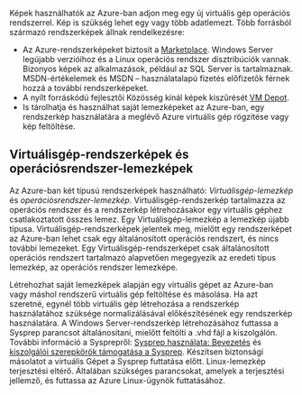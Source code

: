 

Képek használhatók az Azure-ban adjon meg egy új virtuális gép operációs rendszerrel. Kép is szükség lehet egy vagy több adatlemezt. Több forrásból származó rendszerképek állnak rendelkezésre:

* Az Azure-rendszerképeket biztosít a [Marketplace](https://azure.microsoft.com/gallery/virtual-machines/). Windows Server legújabb verzióihoz és a Linux operációs rendszer disztribúciók vannak. Bizonyos képek az alkalmazások, például az SQL Server is tartalmaznak. MSDN-értékelemek és MSDN – használatalapú fizetés előfizetők férnek hozzá a további rendszerképeket.
* A nyílt forráskódú fejlesztői Közösség kínál képek kiszűrését [VM Depot](http://vmdepot.msopentech.com/List/Index).
* Is tárolhatja és használhat saját lemezképeket az Azure-ban, egy rendszerkép használatára a meglévő Azure virtuális gép rögzítése vagy kép feltöltése.

## <a name="about-vm-images-and-os-images"></a>Virtuálisgép-rendszerképek és operációsrendszer-lemezképek
Az Azure-ban két típusú rendszerképek használható: *Virtuálisgép-lemezkép* és *operációsrendszer-lemezkép*. Virtuálisgép-rendszerkép tartalmazza az operációs rendszer és a rendszerkép létrehozásakor egy virtuális géphez csatlakoztatott összes lemez. Egy Virtuálisgép-lemezkép a lemezkép újabb típusa. Virtuálisgép-rendszerképek jelentek meg, mielőtt egy rendszerképet az Azure-ban lehet csak egy általánosított operációs rendszert, és nincs további lemezeket. Egy Virtuálisgép-rendszerképet csak általánosított operációs rendszert tartalmazó alapvetően megegyezik az eredeti típus lemezkép, az operációs rendszer lemezképe.

Létrehozhat saját lemezképek alapján egy virtuális gépet az Azure-ban vagy máshol rendszerű virtuális gép feltöltése és másolása. Ha azt szeretné, egynél több virtuális gép létrehozása a rendszerkép használatához szüksége normalizálásával előkészítésének egy rendszerkép használatára. A Windows Server-rendszerkép létrehozásához futtassa a Sysprep parancsot általánosítani, mielőtt feltölti a .vhd fájl a kiszolgálón. További információ a Sysprepről: [Sysprep használata: Bevezetés](http://go.microsoft.com/fwlink/p/?LinkId=392030) és [kiszolgálói szerepkörök támogatása a Sysprep](https://msdn.microsoft.com/windows/hardware/commercialize/manufacture/desktop/sysprep-support-for-server-roles). Készítsen biztonsági másolatot a virtuális Gépet a Sysprep futtatása előtt. Linux-lemezkép terjesztési eltérő. Általában szükséges parancsokat, amelyek a terjesztési jellemző, és futtassa az Azure Linux-ügynök futtatásához.
